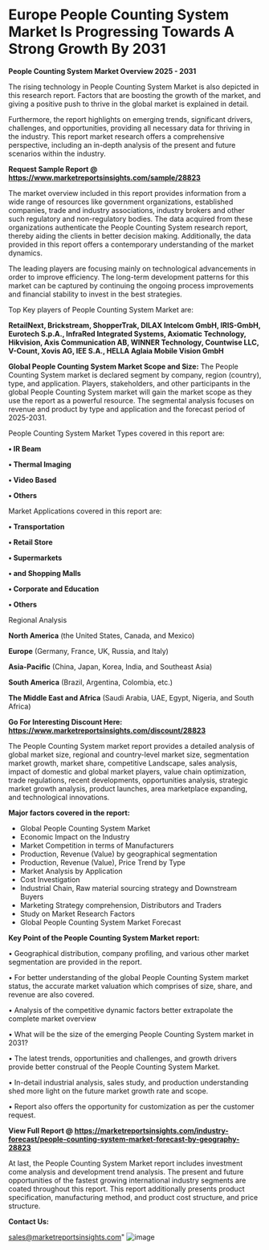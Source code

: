 # Europe People Counting System Market Is Progressing Towards A Strong Growth By 2031

<Strong> People Counting System Market Overview 2025 - 2031</strong>

The rising technology in People Counting System Market is also depicted in this research report. Factors that are boosting the growth of the market, and giving a positive push to thrive in the global market is explained in detail.

Furthermore, the report highlights on emerging trends, significant drivers, challenges, and opportunities, providing all necessary data for thriving in the industry. This report market research offers a comprehensive perspective, including an in-depth analysis of the present and future scenarios within the industry.

<strong>Request Sample Report @ <a href=https://www.marketreportsinsights.com/sample/28823>https://www.marketreportsinsights.com/sample/28823</a></strong>

The market overview included in this report provides information from a wide range of resources like government organizations, established companies, trade and industry associations, industry brokers and other such regulatory and non-regulatory bodies. The data acquired from these organizations authenticate the People Counting System research report, thereby aiding the clients in better decision making. Additionally, the data provided in this report offers a contemporary understanding of the market dynamics.

The leading players are focusing mainly on technological advancements in order to improve efficiency. The long-term development patterns for this market can be captured by continuing the ongoing process improvements and financial stability to invest in the best strategies.

Top Key players of People Counting System Market are:

<strong>RetailNext, Brickstream, ShopperTrak, DILAX Intelcom GmbH, IRIS-GmbH, Eurotech S.p.A., InfraRed Integrated Systems, Axiomatic Technology, Hikvision, Axis Communication AB, WINNER Technology, Countwise LLC, V-Count, Xovis AG, IEE S.A., HELLA Aglaia Mobile Vision GmbH</strong>

<strong><b>Global People Counting System Market Scope and Size:</b></strong>
The People Counting System market is declared segment by company, region (country), type, and application. Players, stakeholders, and other participants in the global People Counting System market will gain the market scope as they use the report as a powerful resource. The segmental analysis focuses on revenue and product by type and application and the forecast period of 2025-2031.

People Counting System Market Types covered in this report are:

<strong>• IR Beam

• Thermal Imaging

• Video Based

• Others</strong>

Market Applications covered in this report are:

<strong>• Transportation

• Retail Store

• Supermarkets

• and Shopping Malls

• Corporate and Education

• Others</strong> 

Regional Analysis

<strong>North America</strong> (the United States, Canada, and Mexico)

<strong>Europe</strong> (Germany, France, UK, Russia, and Italy)

<strong>Asia-Pacific</strong> (China, Japan, Korea, India, and Southeast Asia)

<strong>South America</strong> (Brazil, Argentina, Colombia, etc.)

<strong>The Middle East and Africa</strong> (Saudi Arabia, UAE, Egypt, Nigeria, and South Africa)

<strong>Go For Interesting Discount Here: <a href=https://www.marketreportsinsights.com/discount/28823>https://www.marketreportsinsights.com/discount/28823</a></strong>

The People Counting System market report provides a detailed analysis of global market size, regional and country-level market size, segmentation market growth, market share, competitive Landscape, sales analysis, impact of domestic and global market players, value chain optimization, trade regulations, recent developments, opportunities analysis, strategic market growth analysis, product launches, area marketplace expanding, and technological innovations.

<strong><b>Major factors covered in the report:</b></strong>
<ul>
  <li>Global People Counting System Market </li>
  <li>Economic Impact on the Industry</li>
  <li>Market Competition in terms of Manufacturers</li>
  <li>Production, Revenue (Value) by geographical segmentation</li>
  <li>Production, Revenue (Value), Price Trend by Type</li>
  <li>Market Analysis by Application</li>
  <li>Cost Investigation</li>
  <li>Industrial Chain, Raw material sourcing strategy and Downstream Buyers</li>
  <li>Marketing Strategy comprehension, Distributors and Traders</li>
  <li>Study on Market Research Factors</li>
  <li>Global People Counting System Market Forecast</li>
</ul>

<strong><b>Key Point of the People Counting System Market report:</b></strong>

• Geographical distribution, company profiling, and various other market segmentation are provided in the report.

• For better understanding of the global People Counting System market status, the accurate market valuation which comprises of size, share, and revenue are also covered.

• Analysis of the competitive dynamic factors better extrapolate the complete market overview

• What will be the size of the emerging People Counting System market in 2031?

• The latest trends, opportunities and challenges, and growth drivers provide better construal of the People Counting System Market.

• In-detail industrial analysis, sales study, and production understanding shed more light on the future market growth rate and scope.

• Report also offers the opportunity for customization as per the customer request.

<strong><b>View Full Report @ <a href=https://marketreportsinsights.com/industry-forecast/people-counting-system-market-forecast-by-geography-28823>https://marketreportsinsights.com/industry-forecast/people-counting-system-market-forecast-by-geography-28823</a></b></strong>


At last, the People Counting System Market report includes investment come analysis and development trend analysis. The present and future opportunities of the fastest growing international industry segments are coated throughout this report. This report additionally presents product specification, manufacturing method, and product cost structure, and price structure.

<strong>Contact Us:</strong>

sales@marketreportsinsights.com"
![image](https://github.com/user-attachments/assets/3437913d-2e18-46bf-8af6-ffcb24dbb7b0)
